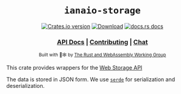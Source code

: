 <div align="center">

  <h1><code>ianaio-storage</code></h1>

  <p>
    <a href="https://crates.io/crates/ianaio-storage"><img src="https://img.shields.io/crates/v/ianaio-storage.svg?style=flat-square" alt="Crates.io version" /></a>
    <a href="https://crates.io/crates/ianaio-storage"><img src="https://img.shields.io/crates/d/ianaio-storage.svg?style=flat-square" alt="Download" /></a>
    <a href="https://docs.rs/ianaio-storage"><img src="https://img.shields.io/badge/docs-latest-blue.svg?style=flat-square" alt="docs.rs docs" /></a>
  </p>

  <h3>
    <a href="https://docs.rs/ianaio-storage">API Docs</a>
    <span> | </span>
    <a href="https://github.com/rustwasm/ianaio/blob/master/CONTRIBUTING.md">Contributing</a>
    <span> | </span>
    <a href="https://discordapp.com/channels/442252698964721669/443151097398296587">Chat</a>
  </h3>

  <sub>Built with 🦀🕸 by <a href="https://rustwasm.github.io/">The Rust and WebAssembly Working Group</a></sub>
</div>

This crate provides wrappers for the
[Web Storage API](https://developer.mozilla.org/en-US/docs/Web/API/Web_Storage_API)

The data is stored in JSON form. We use [`serde`](https://serde.rs) for
serialization and deserialization.
